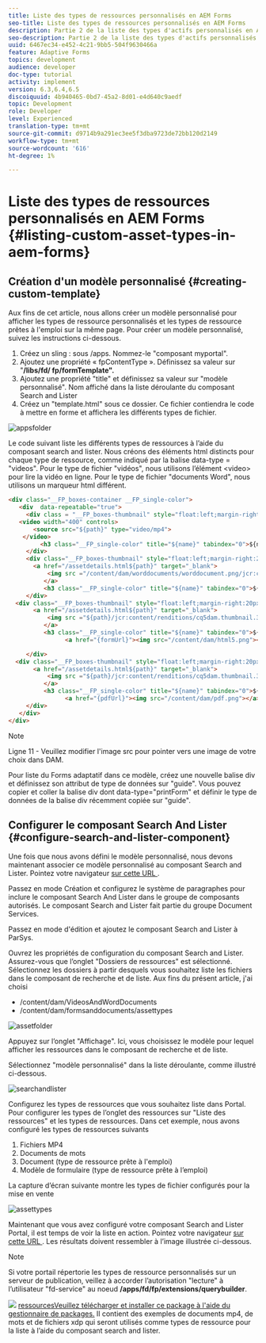 ```yaml
---
title: Liste des types de ressources personnalisés en AEM Forms
seo-title: Liste des types de ressources personnalisés en AEM Forms
description: Partie 2 de la liste des types d'actifs personnalisés en AEM Forms
seo-description: Partie 2 de la liste des types d'actifs personnalisés en AEM Forms
uuid: 6467ec34-e452-4c21-9bb5-504f9630466a
feature: Adaptive Forms
topics: development
audience: developer
doc-type: tutorial
activity: implement
version: 6.3,6.4,6.5
discoiquuid: 4b940465-0bd7-45a2-8d01-e4d640c9aedf
topic: Development
role: Developer
level: Experienced
translation-type: tm+mt
source-git-commit: d9714b9a291ec3ee5f3dba9723de72bb120d2149
workflow-type: tm+mt
source-wordcount: '616'
ht-degree: 1%

---
```



# Liste des types de ressources personnalisés en AEM Forms {#listing-custom-asset-types-in-aem-forms}

## Création d&#39;un modèle personnalisé {#creating-custom-template}


Aux fins de cet article, nous allons créer un modèle personnalisé pour afficher les types de ressource personnalisés et les types de ressource prêtes à l&#39;emploi sur la même page. Pour créer un modèle personnalisé, suivez les instructions ci-dessous.

1. Créez un sling : sous /apps. Nommez-le &quot;composant myportal&quot;.
1. Ajoutez une propriété « fpContentType ». Définissez sa valeur sur &quot;**/libs/fd/ fp/formTemplate&quot;.**
1. Ajoutez une propriété &quot;title&quot; et définissez sa valeur sur &quot;modèle personnalisé&quot;. Nom affiché dans la liste déroulante du composant Search and Lister
1. Créez un &quot;template.html&quot; sous ce dossier. Ce fichier contiendra le code à mettre en forme et affichera les différents types de fichier.

![appsfolder](assets/appsfolder_.png)

Le code suivant liste les différents types de ressources à l’aide du composant search and lister. Nous créons des éléments html distincts pour chaque type de ressource, comme indiqué par la balise data-type = &quot;videos&quot;. Pour le type de fichier &quot;vidéos&quot;, nous utilisons l’élément &lt;video> pour lire la vidéo en ligne. Pour le type de fichier &quot;documents Word&quot;, nous utilisons un marqueur html différent.

```html
<div class="__FP_boxes-container __FP_single-color">
   <div  data-repeatable="true">
     <div class = "__FP_boxes-thumbnail" style="float:left;margin-right:20px;" data-type = "videos">
   <video width="400" controls>
       <source src="${path}" type="video/mp4">
    </video>
         <h3 class="__FP_single-color" title="${name}" tabindex="0">${name}</h3>
     </div>
     <div class="__FP_boxes-thumbnail" style="float:left;margin-right:20px;" data-type = "worddocuments">
       <a href="/assetdetails.html${path}" target="_blank">
           <img src ="/content/dam/worddocuments/worddocument.png/jcr:content/renditions/cq5dam.thumbnail.319.319.png"/>
          </a>
          <h3 class="__FP_single-color" title="${name}" tabindex="0">${name}</h3>
     </div>
  <div class="__FP_boxes-thumbnail" style="float:left;margin-right:20px;" data-type = "xfaForm">
       <a href="/assetdetails.html${path}" target="_blank">
           <img src ="${path}/jcr:content/renditions/cq5dam.thumbnail.319.319.png"/>
          </a>
          <h3 class="__FP_single-color" title="${name}" tabindex="0">${name}</h3>
                <a href="{formUrl}"><img src="/content/dam/html5.png"></a><p>

     </div>
  <div class="__FP_boxes-thumbnail" style="float:left;margin-right:20px;" data-type = "printForm">
       <a href="/assetdetails.html${path}" target="_blank">
           <img src ="${path}/jcr:content/renditions/cq5dam.thumbnail.319.319.png"/>
          </a>
          <h3 class="__FP_single-color" title="${name}" tabindex="0">${name}</h3>
                <a href="{pdfUrl}"><img src="/content/dam/pdf.png"></a><p>
     </div>
   </div>
</div>
```

>[!NOTE]
>
>Ligne 11 - Veuillez modifier l&#39;image src pour pointer vers une image de votre choix dans DAM.
>
>Pour liste du Forms adaptatif dans ce modèle, créez une nouvelle balise div et définissez son attribut de type de données sur &quot;guide&quot;. Vous pouvez copier et coller la balise div dont data-type=&quot;printForm&quot; et définir le type de données de la balise div récemment copiée sur &quot;guide&quot;.

## Configurer le composant Search And Lister {#configure-search-and-lister-component}

Une fois que nous avons défini le modèle personnalisé, nous devons maintenant associer ce modèle personnalisé au composant Search and Lister. Pointez votre navigateur [sur cette URL ](http://localhost:4502/editor.html/content/AemForms/CustomPortal.html).

Passez en mode Création et configurez le système de paragraphes pour inclure le composant Search And Lister dans le groupe de composants autorisés. Le composant Search and Lister fait partie du groupe Document Services.

Passez en mode d&#39;édition et ajoutez le composant Search and Lister à ParSys.

Ouvrez les propriétés de configuration du composant Search and Lister. Assurez-vous que l’onglet &quot;Dossiers de ressources&quot; est sélectionné. Sélectionnez les dossiers à partir desquels vous souhaitez liste les fichiers dans le composant de recherche et de liste. Aux fins du présent article, j&#39;ai choisi

* /content/dam/VideosAndWordDocuments
* /content/dam/formsanddocuments/assettypes

![assetfolder](assets/selectingassetfolders.png)

Appuyez sur l’onglet &quot;Affichage&quot;. Ici, vous choisissez le modèle pour lequel afficher les ressources dans le composant de recherche et de liste.

Sélectionnez &quot;modèle personnalisé&quot; dans la liste déroulante, comme illustré ci-dessous.

![searchandlister](assets/searchandlistercomponent.gif)

Configurez les types de ressources que vous souhaitez liste dans Portal. Pour configurer les types de l’onglet des ressources sur &quot;Liste des ressources&quot; et les types de ressources. Dans cet exemple, nous avons configuré les types de ressources suivants

1. Fichiers MP4
1. Documents de mots
1. Document (type de ressource prête à l&#39;emploi)
1. Modèle de formulaire (type de ressource prête à l’emploi)

La capture d’écran suivante montre les types de fichier configurés pour la mise en vente

![assettypes](assets/assettypes.png)

Maintenant que vous avez configuré votre composant Search and Lister Portal, il est temps de voir la liste en action. Pointez votre navigateur [sur cette URL ](http://localhost:4502/content/AemForms/CustomPortal.html?wcmmode=disabled). Les résultats doivent ressembler à l’image illustrée ci-dessous.

>[!NOTE]
>
>Si votre portail répertorie les types de ressource personnalisés sur un serveur de publication, veillez à accorder l’autorisation &quot;lecture&quot; à l’utilisateur &quot;fd-service&quot; au noeud **/apps/fd/fp/extensions/querybuilder**.

![](assets/assettypeslistings.png)
[ressourcesVeuillez télécharger et installer ce package à l&#39;aide du gestionnaire de packages.](assets/customassettypekt1.zip) Il contient des exemples de documents mp4, de mots et de fichiers xdp qui seront utilisés comme types de ressource pour la liste à l’aide du composant search and lister.
